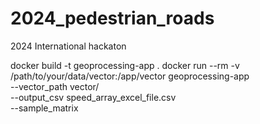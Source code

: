 # 2024_pedestrian_roads
2024 International hackaton


docker build -t geoprocessing-app .
docker run --rm -v /path/to/your/data/vector:/app/vector geoprocessing-app \
    --vector_path vector/ \
    --output_csv speed_array_excel_file.csv \
    --sample_matrix
